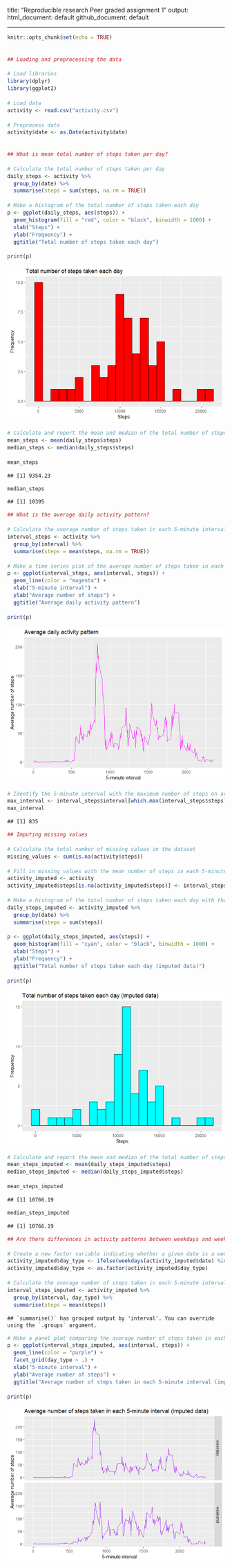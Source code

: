 
title: “Reproducible research Peer graded assignment 1” output:
html_document: default github_document: default

------------------------------------------------------------------------

``` r
knitr::opts_chunk$set(echo = TRUE) 


## Loading and preprocessing the data

# Load libraries
library(dplyr)
library(ggplot2)

# Load data
activity <- read.csv("activity.csv")

# Preprocess data
activity$date <- as.Date(activity$date)


## What is mean total number of steps taken per day?

# Calculate the total number of steps taken per day
daily_steps <- activity %>% 
  group_by(date) %>% 
  summarise(steps = sum(steps, na.rm = TRUE))

# Make a histogram of the total number of steps taken each day
p <- ggplot(daily_steps, aes(steps)) +
  geom_histogram(fill = "red", color = "black", binwidth = 1000) +
  xlab("Steps") +
  ylab("Frequency") +
  ggtitle("Total number of steps taken each day")

print(p)
```

![](PA1_template_files/figure-gfm/setup-1.png)<!-- -->

``` r
# Calculate and report the mean and median of the total number of steps taken per day
mean_steps <- mean(daily_steps$steps)
median_steps <- median(daily_steps$steps)

mean_steps
```

    ## [1] 9354.23

``` r
median_steps
```

    ## [1] 10395

``` r
## What is the average daily activity pattern?

# Calculate the average number of steps taken in each 5-minute interval across all days
interval_steps <- activity %>% 
  group_by(interval) %>% 
  summarise(steps = mean(steps, na.rm = TRUE))

# Make a time series plot of the average number of steps taken in each 5-minute interval
p <- ggplot(interval_steps, aes(interval, steps)) +
  geom_line(color = "magenta") +
  xlab("5-minute interval") +
  ylab("Average number of steps") +
  ggtitle("Average daily activity pattern")
  
print(p)  
```

![](PA1_template_files/figure-gfm/setup-2.png)<!-- -->

``` r
# Identify the 5-minute interval with the maximum number of steps on average
max_interval <- interval_steps$interval[which.max(interval_steps$steps)]
max_interval
```

    ## [1] 835

``` r
## Imputing missing values

# Calculate the total number of missing values in the dataset
missing_values <- sum(is.na(activity$steps))

# Fill in missing values with the mean number of steps in each 5-minute interval
activity_imputed <- activity
activity_imputed$steps[is.na(activity_imputed$steps)] <- interval_steps$steps[match(activity$interval[is.na(activity$steps)], interval_steps$interval)]

# Make a histogram of the total number of steps taken each day with the imputed data
daily_steps_imputed <- activity_imputed %>% 
  group_by(date) %>% 
  summarise(steps = sum(steps))

p <- ggplot(daily_steps_imputed, aes(steps)) +
  geom_histogram(fill = "cyan", color = "black", binwidth = 1000) +
  xlab("Steps") +
  ylab("Frequency") +
  ggtitle("Total number of steps taken each day (imputed data)")

print(p)
```

![](PA1_template_files/figure-gfm/setup-3.png)<!-- -->

``` r
# Calculate and report the mean and median of the total number of steps taken per day with the imputed data
mean_steps_imputed <- mean(daily_steps_imputed$steps)
median_steps_imputed <- median(daily_steps_imputed$steps)

mean_steps_imputed
```

    ## [1] 10766.19

``` r
median_steps_imputed
```

    ## [1] 10766.19

``` r
## Are there differences in activity patterns between weekdays and weekends?

# Create a new factor variable indicating whether a given date is a weekday or weekend day
activity_imputed$day_type <- ifelse(weekdays(activity_imputed$date) %in% c("Saturday", "Sunday"), "weekend", "weekday")
activity_imputed$day_type <- as.factor(activity_imputed$day_type)

# Calculate the average number of steps taken in each 5-minute interval across all days, separately for weekdays and weekends
interval_steps_imputed <- activity_imputed %>% 
  group_by(interval, day_type) %>% 
  summarise(steps = mean(steps))
```

    ## `summarise()` has grouped output by 'interval'. You can override using the `.groups` argument.

``` r
# Make a panel plot comparing the average number of steps taken in each 5-minute interval on weekdays and weekends
p <- ggplot(interval_steps_imputed, aes(interval, steps)) +
  geom_line(color = "purple") +
  facet_grid(day_type ~ .) +
  xlab("5-minute interval") +
  ylab("Average number of steps") +
  ggtitle("Average number of steps taken in each 5-minute interval (imputed data)")

print(p)
```

![](PA1_template_files/figure-gfm/setup-4.png)<!-- -->
